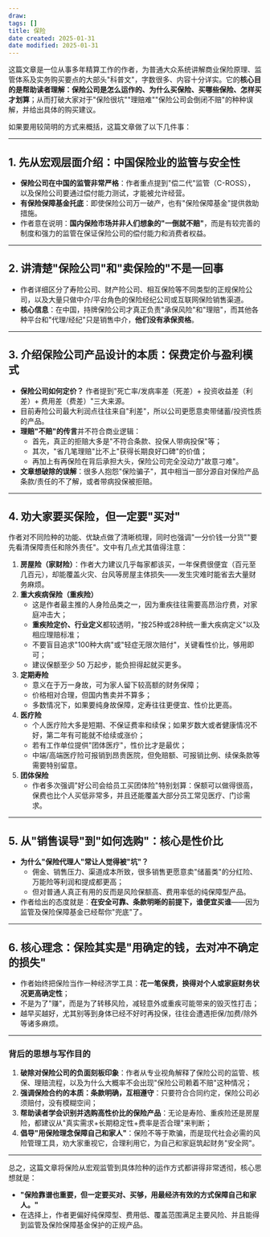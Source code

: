 ```yaml
---
draw:
tags: []
title: 保险
date created: 2025-01-31
date modified: 2025-01-31
---
```


这篇文章是一位从事多年精算工作的作者，为普通大众系统讲解商业保险原理、监管体系及实务购买要点的大部头"科普文"，字数很多、内容十分详实。它的**核心目的是帮助读者理解：保险公司是怎么运作的、为什么买保险、买哪些保险、怎样买才划算**；从而打破大家对于"保险很坑""理赔难""保险公司会倒闭不赔"的种种误解，并给出具体的购买建议。

如果要用较简明的方式来概括，这篇文章做了以下几件事：

---

## 1. 先从宏观层面介绍：中国保险业的监管与安全性

- **保险公司在中国的监管非常严格**：作者重点提到"偿二代"监管（C-ROSS），以及保险公司要通过偿付能力测试，才能被允许经营。
- **有保险保障基金托底**：即使保险公司万一破产，也有"保险保障基金"提供救助措施。
- 作者意在说明：**国内保险市场并非人们想象的"一倒就不赔"**，而是有较完善的制度和强力的监管在保证保险公司的偿付能力和消费者权益。

---

## 2. 讲清楚"保险公司"和"卖保险的"不是一回事

- 作者详细区分了寿险公司、财产险公司、相互保险等不同类型的正规保险公司，以及大量只做中介/平台角色的保险经纪公司或互联网保险销售渠道。
- **核心信息**：在中国，持牌保险公司才真正负责"承保风险"和"理赔"，而其他各种平台和"代理/经纪"只是销售中介，**他们没有承保资格**。

---

## 3. 介绍保险公司产品设计的本质：保费定价与盈利模式

- **保险公司如何定价？** 作者提到"死亡率/发病率差（死差）+ 投资收益差（利差）+ 费用差（费差）"三大来源。
- 目前寿险公司最大利润点往往来自"利差"，所以公司更愿意卖带储蓄/投资性质的产品。
- **理赔"不赔"的传言**并不符合商业逻辑：
    - 首先，真正的拒赔大多是"不符合条款、投保人带病投保"等；
    - 其次，"省几笔理赔"比不上"获得长期良好口碑"的价值；
    - 再加上有再保险在背后承担大头，保险公司完全没动力"故意刁难"。
- **文章想破除的误解**：很多人抱怨"保险骗子"，其中相当一部分源自对保险产品条款/责任的不了解，或者带病投保被拒赔。

---

## 4. 劝大家要买保险，但一定要"买对"

作者对不同险种的功能、优缺点做了清晰梳理，同时也强调"一分价钱一分货""要先看清保障责任和除外责任"。文中有几点尤其值得注意：

1. **房屋险（家财险）**：作者大力建议几乎每家都该买，一年保费很便宜（百元至几百元），却能覆盖火灾、台风等房屋主体损失——发生灾难时能省去大量财务麻烦。
2. **重大疾病保险（重疾险）**
    - 这是作者最主推的人身险品类之一，因为重疾往往需要高昂治疗费，对家庭冲击大；
    - **重疾险定价、行业定义**都较透明，"按25种或28种统一重大疾病定义"以及相应理赔标准；
    - 不要盲目追求"100种大病"或"轻症无限次赔付"，关键看性价比，够用即可；
    - 建议保额至少 50 万起步，能负担得起就买更多。
3. **定期寿险**
    - 意义在于万一身故，可为家人留下较高额的财务保障；
    - 价格相对合理，但国内售卖并不算多；
    - 多数情况下，如果要纯身故保障，定寿往往更便宜、性价比更高。
4. **医疗险**
    - 个人医疗险大多是短期、不保证费率和续保；如果岁数大或者健康情况不好，第二年有可能就不给续或涨价；
    - 若有工作单位提供"团体医疗"，性价比才是最优；
    - 中端/高端医疗险可报销到昂贵医院，但免赔额、可报销比例、续保条款等需要特别留意。
5. **团体保险**
    - 作者多次强调"好公司会给员工买团体险"特别划算：保额可以做得很高，保费也比个人买低非常多，并且还能覆盖大部分员工常见医疗、门诊需求。

---

## 5. 从"销售误导"到"如何选购"：核心是性价比

- **为什么"保险代理人"常让人觉得被"坑"？**
    - 佣金、销售压力、渠道成本所致，很多销售更愿意卖"储蓄类"的分红险、万能险等利润和提成都更高；
    - 但对普通人真正有用的反而是风险保额高、费用率低的纯保障型产品。
- 作者给出的态度就是：**在安全可靠、条款明晰的前提下，谁便宜买谁**——因为监管及保险保障基金已经帮你"兜底"了。

---

## 6. 核心理念：保险其实是"用确定的钱，去对冲不确定的损失"

- 作者始终把保险当作一种经济学工具：**花一笔保费，换得对个人或家庭财务状况更高确定性**；
- 不是为了"赚"，而是为了转移风险，减轻意外或重疾可能带来的毁灭性打击；
- 越早买越好，尤其别等到身体已经不好时再投保，往往会遭遇拒保/加费/除外等诸多麻烦。

---

### 背后的思想与写作目的

1. **破除对保险公司的负面刻板印象**：作者从专业视角解释了保险公司的监管、核保、理赔流程，以及为什么大概率不会出现"保险公司赖着不赔"这种情况；
2. **强调保险合约的本质：条款明确，互相遵守**：只要符合合同约定，保险公司必须赔付，没有模糊空间；
3. **帮助读者学会识别并选购高性价比的保险产品**：无论是寿险、重疾险还是房屋险，都建议从"真实需求+长期稳定性+费率是否合理"来判断；
4. **倡导"用保险理念保障自己和家人"**：保险不等于欺骗，而是现代社会必需的风险管理工具，劝大家重视它，合理利用它，为自己和家庭筑起财务"安全网"。

---

总之，这篇文章将保险从宏观监管到具体险种的运作方式都讲得非常透彻，核心思想就是：

- **"保险靠谱也重要，但一定要买对、买够，用最经济有效的方式保障自己和家人。"**
- 在选择上，作者更偏好纯保障型、费用低、覆盖范围满足主要风险、并且能得到监管及保险保障基金保护的正规产品。
